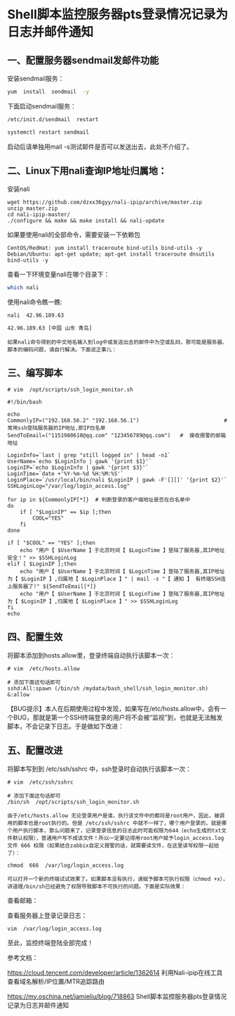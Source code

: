  # Shell脚本监控服务器pts登录情况记录为日志并邮件通知
 
## 一、配置服务器sendmail发邮件功能
 
 安装sendmail服务：
```sh
yum  install  sendmail  -y
```

 下面启动sendmail服务：
```sh
/etc/init.d/sendmail  restart

systemctl restart sendmail
```

启动后请单独用mail -s测试邮件是否可以发送出去，此处不介绍了。

## 二、Linux下用nali查询IP地址归属地：
安装nali
```
wget https://github.com/dzxx36gyy/nali-ipip/archive/master.zip
unzip master.zip
cd nali-ipip-master/
./configure && make && make install && nali-update
```

如果要使用nali的全部命令，需要安装一下依赖包
```
CentOS/RedHat: yum install traceroute bind-utils bind-utils -y
Debian/Ubuntu: apt-get update; apt-get install traceroute dnsutils bind-utils -y
```

查看一下环境变量nali在哪个目录下：
```sh
which nali
```

使用nali命令瞧一瞧:
```sh
nali  42.96.189.63

42.96.189.63 [中国 山东 青岛]
```

    如果nali命令得到的中文地名输入到log中或发送出去的邮件中为空或乱码，那可能是服务器、脚本的编码问题，请自行解决。下面说正事儿：

## 三、编写脚本

```
# vim  /opt/scripts/ssh_login_monitor.sh

#!/bin/bash

echo
CommonlyIP=("192.168.56.2" "192.168.56.1")                           #  常用ssh登陆服务器的IP地址,即IP白名单
SendToEmail=("1151980610@qq.com" "123456789@qq.com")   #  接收报警的邮箱地址

LoginInfo=`last | grep "still logged in" | head -n1`
UserName=`echo $LoginInfo | gawk '{print $1}'`
LoginIP=`echo $LoginInfo | gawk '{print $3}'`
LoginTime=`date +'%Y-%m-%d %H:%M:%S'`
LoginPlace=`/usr/local/bin/nali $LoginIP | gawk -F'[][]' '{print $2}'`
SSHLoginLog="/var/log/login_access.log"

for ip in ${CommonlyIP[*]}  # 判断登录的客户端地址是否在白名单中
do
    if [ "$LoginIP" == $ip ];then
        COOL="YES"
    fi
done

if [ "$COOL" == "YES" ];then
    echo "用户【 $UserName 】于北京时间【 $LoginTime 】登陆了服务器,其IP地址安全！" >> $SSHLoginLog
elif [ $LoginIP ];then
    echo "用户【 $UserName 】于北京时间【 $LoginTime 】登陆了服务器,其IP地址为【 $LoginIP 】,归属地【 $LoginPlace 】" | mail -s "【 通知 】 有终端SSH连上服务器了!" ${SendToEmail[*]}
    echo "用户【 $UserName 】于北京时间【 $LoginTime 】登陆了服务器,其IP地址为【 $LoginIP 】,归属地【 $LoginPlace 】" >> $SSHLoginLog
fi
echo
```
  
## 四、配置生效
  将脚本添加到hosts.allow里，登录终端自动执行该脚本一次：
  ```
  # vim  /etc/hosts.allow
  
  # 添加下面这句话即可
  sshd:All:spawn (/bin/sh /mydata/bash_shell/ssh_login_monitor.sh) &:allow
  ```
  
 【BUG提示】本人在后期使用过程中发现，如果写在/etc/hosts.allow中，会有一个BUG，那就是第一个SSH终端登录的用户将不会被“监视”到，也就是无法触发脚本，不会记录下日志。于是做如下改进：

## 五、配置改进
   将脚本写到到 /etc/ssh/sshrc 中，ssh登录时自动执行该脚本一次：
```
# vim  /etc/ssh/sshrc

# 添加下面这句话即可
/bin/sh  /opt/scripts/ssh_login_monitor.sh
```

    由于/etc/hosts.allow 无论登录用户是谁，执行该文件中的都将是root用户，因此，被调用的脚本也是root执行的。但是 /etc/ssh/sshrc 中就不一样了，哪个用户登录的，就是哪个用户执行脚本，那么问题来了，记录登录信息的日志此时可能权限为644（echo生成的txt文件默认权限），普通用户写不成该文件！所以一定要记得用root用户赋予login_access.log文件 666 权限（如果结合zabbix自定义报警的话，就需要读文件，在这里读写权限一起给了）：
   
```
chmod  666  /var/log/login_access.log
```
    可以打开一个新的终端试试效果了。如果脚本没有执行，请赋予脚本可执行权限（chmod +x），讲道理/bin/sh已经避免了权限导致脚本不可执行的问题。下面是实际效果：

  查看邮箱：
  
  查看服务器上登录记录日志：
  ```
  vim  /var/log/login_access.log
  ```
  至此，监控终端登陆全部完成！


参考文档：

https://cloud.tencent.com/developer/article/1362614  利用Nali-ipip在线工具查看域名解析/IP位置/MTR追踪路由

https://my.oschina.net/jamieliu/blog/718863   Shell脚本监控服务器pts登录情况记录为日志并邮件通知
